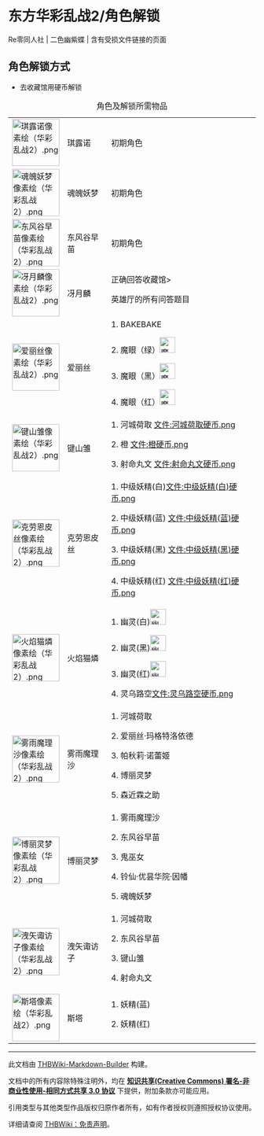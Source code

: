 # 东方华彩乱战2/角色解锁

<!-- source html: G:\repos\THBWiki-Markdown-Builder\THBWikiMarkdown\Temp\main\5\55\ns0%3A%E4%B8%9C%E6%96%B9%E5%8D%8E%E5%BD%A9%E4%B9%B1%E6%88%982%2F%E8%A7%92%E8%89%B2%E8%A7%A3%E9%94%81.html -->

Re零同人社 | 二色幽紫蝶 | 含有受损文件链接的页面

## 角色解锁方式
- 去收藏馆用硬币解锁


<table>
<caption>角色及解锁所需物品
</caption>
<tbody><tr>
<td><a href="./文件-琪露诺像素绘（华彩乱战2）.png.md" class="image"><img alt="琪露诺像素绘（华彩乱战2）.png" src="https://upload.thwiki.cc/7/75/%E7%90%AA%E9%9C%B2%E8%AF%BA%E5%83%8F%E7%B4%A0%E7%BB%98%EF%BC%88%E5%8D%8E%E5%BD%A9%E4%B9%B1%E6%88%982%EF%BC%89.png" decoding="async" loading="lazy" width="96" height="96" data-file-width="96" data-file-height="96"></a></td>
<td>琪露诺</td>
<td>初期角色
</td></tr>
<tr>
<td><a href="./文件-魂魄妖梦像素绘（华彩乱战2）.png.md" class="image"><img alt="魂魄妖梦像素绘（华彩乱战2）.png" src="https://upload.thwiki.cc/2/27/%E9%AD%82%E9%AD%84%E5%A6%96%E6%A2%A6%E5%83%8F%E7%B4%A0%E7%BB%98%EF%BC%88%E5%8D%8E%E5%BD%A9%E4%B9%B1%E6%88%982%EF%BC%89.png" decoding="async" loading="lazy" width="96" height="96" data-file-width="96" data-file-height="96"></a></td>
<td>魂魄妖梦</td>
<td>初期角色
</td></tr>
<tr>
<td><a href="./文件-东风谷早苗像素绘（华彩乱战2）.png.md" class="image"><img alt="东风谷早苗像素绘（华彩乱战2）.png" src="https://upload.thwiki.cc/d/d0/%E4%B8%9C%E9%A3%8E%E8%B0%B7%E6%97%A9%E8%8B%97%E5%83%8F%E7%B4%A0%E7%BB%98%EF%BC%88%E5%8D%8E%E5%BD%A9%E4%B9%B1%E6%88%982%EF%BC%89.png" decoding="async" loading="lazy" width="96" height="96" data-file-width="96" data-file-height="96"></a></td>
<td>东风谷早苗</td>
<td>初期角色
</td></tr>
<tr>
<td><a href="./文件-冴月麟像素绘（华彩乱战2）.png.md" class="image"><img alt="冴月麟像素绘（华彩乱战2）.png" src="https://upload.thwiki.cc/4/48/%E5%86%B4%E6%9C%88%E9%BA%9F%E5%83%8F%E7%B4%A0%E7%BB%98%EF%BC%88%E5%8D%8E%E5%BD%A9%E4%B9%B1%E6%88%982%EF%BC%89.png" decoding="async" loading="lazy" width="96" height="96" data-file-width="96" data-file-height="96"></a></td>
<td>冴月麟</td>
<td>正确回答收藏馆&gt;
<p>英雄厅的所有问答题目
</p>
</td></tr>
<tr>
<td><a href="./文件-爱丽丝像素绘（华彩乱战2）.png.md" class="image"><img alt="爱丽丝像素绘（华彩乱战2）.png" src="https://upload.thwiki.cc/3/38/%E7%88%B1%E4%B8%BD%E4%B8%9D%E5%83%8F%E7%B4%A0%E7%BB%98%EF%BC%88%E5%8D%8E%E5%BD%A9%E4%B9%B1%E6%88%982%EF%BC%89.png" decoding="async" loading="lazy" width="96" height="96" data-file-width="96" data-file-height="96"></a></td>
<td>爱丽丝</td>
<td>1. BAKEBAKE
<p>2. 魔眼（绿）<a href="./文件-魔眼（绿）硬币（华彩乱战2）.png.md" class="image"><img alt="魔眼（绿）硬币（华彩乱战2）.png" src="https://upload.thwiki.cc/2/27/%E9%AD%94%E7%9C%BC%EF%BC%88%E7%BB%BF%EF%BC%89%E7%A1%AC%E5%B8%81%EF%BC%88%E5%8D%8E%E5%BD%A9%E4%B9%B1%E6%88%982%EF%BC%89.png" decoding="async" loading="lazy" width="32" height="32" data-file-width="32" data-file-height="32"></a>
</p><p>3. 魔眼（黑）<a href="./文件-魔眼（黑）硬币（华彩乱战2）.png.md" class="image"><img alt="魔眼（黑）硬币（华彩乱战2）.png" src="https://upload.thwiki.cc/4/44/%E9%AD%94%E7%9C%BC%EF%BC%88%E9%BB%91%EF%BC%89%E7%A1%AC%E5%B8%81%EF%BC%88%E5%8D%8E%E5%BD%A9%E4%B9%B1%E6%88%982%EF%BC%89.png" decoding="async" loading="lazy" width="32" height="32" data-file-width="32" data-file-height="32"></a>
</p><p>4. 魔眼（红）<a href="./文件-魔眼（红）硬币（华彩乱战2）.png.md" class="image"><img alt="魔眼（红）硬币（华彩乱战2）.png" src="https://upload.thwiki.cc/9/98/%E9%AD%94%E7%9C%BC%EF%BC%88%E7%BA%A2%EF%BC%89%E7%A1%AC%E5%B8%81%EF%BC%88%E5%8D%8E%E5%BD%A9%E4%B9%B1%E6%88%982%EF%BC%89.png" decoding="async" loading="lazy" width="32" height="32" data-file-width="32" data-file-height="32"></a>
</p>
</td></tr>
<tr>
<td><a href="./文件-键山雏像素绘（华彩乱战2）.png.md" class="image"><img alt="键山雏像素绘（华彩乱战2）.png" src="https://upload.thwiki.cc/3/32/%E9%94%AE%E5%B1%B1%E9%9B%8F%E5%83%8F%E7%B4%A0%E7%BB%98%EF%BC%88%E5%8D%8E%E5%BD%A9%E4%B9%B1%E6%88%982%EF%BC%89.png" decoding="async" loading="lazy" width="96" height="96" data-file-width="96" data-file-height="96"></a></td>
<td>键山雏</td>
<td>1. 河城荷取 <a href="/index.php?title=%E7%89%B9%E6%AE%8A:%E4%B8%8A%E4%BC%A0%E6%96%87%E4%BB%B6&amp;wpDestFile=%E6%B2%B3%E5%9F%8E%E8%8D%B7%E5%8F%96%E7%A1%AC%E5%B8%81.png" class="new" title="文件:河城荷取硬币.png">文件:河城荷取硬币.png</a>
<p>2. 橙      <a href="/index.php?title=%E7%89%B9%E6%AE%8A:%E4%B8%8A%E4%BC%A0%E6%96%87%E4%BB%B6&amp;wpDestFile=%E6%A9%99%E7%A1%AC%E5%B8%81.png" class="new" title="文件:橙硬币.png">文件:橙硬币.png</a>
</p><p>3. 射命丸文 <a href="/index.php?title=%E7%89%B9%E6%AE%8A:%E4%B8%8A%E4%BC%A0%E6%96%87%E4%BB%B6&amp;wpDestFile=%E5%B0%84%E5%91%BD%E4%B8%B8%E6%96%87%E7%A1%AC%E5%B8%81.png" class="new" title="文件:射命丸文硬币.png">文件:射命丸文硬币.png</a>
</p>
</td></tr>
<tr>
<td><a href="./文件-克劳恩皮丝像素绘（华彩乱战2）.png.md" class="image"><img alt="克劳恩皮丝像素绘（华彩乱战2）.png" src="https://upload.thwiki.cc/b/b1/%E5%85%8B%E5%8A%B3%E6%81%A9%E7%9A%AE%E4%B8%9D%E5%83%8F%E7%B4%A0%E7%BB%98%EF%BC%88%E5%8D%8E%E5%BD%A9%E4%B9%B1%E6%88%982%EF%BC%89.png" decoding="async" loading="lazy" width="96" height="96" data-file-width="96" data-file-height="96"></a></td>
<td>克劳恩皮丝</td>
<td>1. 中级妖精(白)<a href="/index.php?title=%E7%89%B9%E6%AE%8A:%E4%B8%8A%E4%BC%A0%E6%96%87%E4%BB%B6&amp;wpDestFile=%E4%B8%AD%E7%BA%A7%E5%A6%96%E7%B2%BE(%E7%99%BD)%E7%A1%AC%E5%B8%81.png" class="new" title="文件:中级妖精(白)硬币.png">文件:中级妖精(白)硬币.png</a>
<p>2. 中级妖精(蓝)
<a href="/index.php?title=%E7%89%B9%E6%AE%8A:%E4%B8%8A%E4%BC%A0%E6%96%87%E4%BB%B6&amp;wpDestFile=%E4%B8%AD%E7%BA%A7%E5%A6%96%E7%B2%BE(%E8%93%9D)%E7%A1%AC%E5%B8%81.png" class="new" title="文件:中级妖精(蓝)硬币.png">文件:中级妖精(蓝)硬币.png</a>
</p><p>3. 中级妖精(黑)
<a href="/index.php?title=%E7%89%B9%E6%AE%8A:%E4%B8%8A%E4%BC%A0%E6%96%87%E4%BB%B6&amp;wpDestFile=%E4%B8%AD%E7%BA%A7%E5%A6%96%E7%B2%BE(%E9%BB%91)%E7%A1%AC%E5%B8%81.png" class="new" title="文件:中级妖精(黑)硬币.png">文件:中级妖精(黑)硬币.png</a>
</p><p>4. 中级妖精(红) 
<a href="/index.php?title=%E7%89%B9%E6%AE%8A:%E4%B8%8A%E4%BC%A0%E6%96%87%E4%BB%B6&amp;wpDestFile=%E4%B8%AD%E7%BA%A7%E5%A6%96%E7%B2%BE(%E7%BA%A2)%E7%A1%AC%E5%B8%81.png" class="new" title="文件:中级妖精(红)硬币.png">文件:中级妖精(红)硬币.png</a>
</p>
</td></tr>
<tr>
<td><a href="./文件-火焰猫燐像素绘（华彩乱战2）.png.md" class="image"><img alt="火焰猫燐像素绘（华彩乱战2）.png" src="https://upload.thwiki.cc/d/d2/%E7%81%AB%E7%84%B0%E7%8C%AB%E7%87%90%E5%83%8F%E7%B4%A0%E7%BB%98%EF%BC%88%E5%8D%8E%E5%BD%A9%E4%B9%B1%E6%88%982%EF%BC%89.png" decoding="async" loading="lazy" width="96" height="96" data-file-width="96" data-file-height="96"></a></td>
<td>火焰猫燐</td>
<td>1. 幽灵(白)<a href="./文件-幽灵（白）硬币（华彩乱战2）.png.md" class="image"><img alt="幽灵（白）硬币（华彩乱战2）.png" src="https://upload.thwiki.cc/8/8a/%E5%B9%BD%E7%81%B5%EF%BC%88%E7%99%BD%EF%BC%89%E7%A1%AC%E5%B8%81%EF%BC%88%E5%8D%8E%E5%BD%A9%E4%B9%B1%E6%88%982%EF%BC%89.png" decoding="async" loading="lazy" width="32" height="32" data-file-width="32" data-file-height="32"></a>
<p>2. 幽灵(黑)<a href="./文件-幽灵（黑）硬币（华彩乱战2）.png.md" class="image"><img alt="幽灵（黑）硬币（华彩乱战2）.png" src="https://upload.thwiki.cc/9/95/%E5%B9%BD%E7%81%B5%EF%BC%88%E9%BB%91%EF%BC%89%E7%A1%AC%E5%B8%81%EF%BC%88%E5%8D%8E%E5%BD%A9%E4%B9%B1%E6%88%982%EF%BC%89.png" decoding="async" loading="lazy" width="32" height="32" data-file-width="32" data-file-height="32"></a>
</p><p>3. 幽灵(红)<a href="./文件-幽灵（红）硬币（华彩乱战2）.png.md" class="image"><img alt="幽灵（红）硬币（华彩乱战2）.png" src="https://upload.thwiki.cc/8/8c/%E5%B9%BD%E7%81%B5%EF%BC%88%E7%BA%A2%EF%BC%89%E7%A1%AC%E5%B8%81%EF%BC%88%E5%8D%8E%E5%BD%A9%E4%B9%B1%E6%88%982%EF%BC%89.png" decoding="async" loading="lazy" width="32" height="32" data-file-width="32" data-file-height="32"></a>
</p><p>4. 灵乌路空<a href="/index.php?title=%E7%89%B9%E6%AE%8A:%E4%B8%8A%E4%BC%A0%E6%96%87%E4%BB%B6&amp;wpDestFile=%E7%81%B5%E4%B9%8C%E8%B7%AF%E7%A9%BA%E7%A1%AC%E5%B8%81.png" class="new" title="文件:灵乌路空硬币.png">文件:灵乌路空硬币.png</a>
</p>
</td></tr>
<tr>
<td><a href="./文件-雾雨魔理沙像素绘（华彩乱战2）.png.md" class="image"><img alt="雾雨魔理沙像素绘（华彩乱战2）.png" src="https://upload.thwiki.cc/a/a7/%E9%9B%BE%E9%9B%A8%E9%AD%94%E7%90%86%E6%B2%99%E5%83%8F%E7%B4%A0%E7%BB%98%EF%BC%88%E5%8D%8E%E5%BD%A9%E4%B9%B1%E6%88%982%EF%BC%89.png" decoding="async" loading="lazy" width="96" height="96" data-file-width="96" data-file-height="96"></a></td>
<td>雾雨魔理沙</td>
<td>1. 河城荷取
<p>2. 爱丽丝·玛格特洛依德
</p><p>3. 帕秋莉·诺蕾姬
</p><p>4. 博丽灵梦
</p><p>5. 森近霖之助
</p>
</td></tr>
<tr>
<td><a href="./文件-博丽灵梦像素绘（华彩乱战2）.png.md" class="image"><img alt="博丽灵梦像素绘（华彩乱战2）.png" src="https://upload.thwiki.cc/1/12/%E5%8D%9A%E4%B8%BD%E7%81%B5%E6%A2%A6%E5%83%8F%E7%B4%A0%E7%BB%98%EF%BC%88%E5%8D%8E%E5%BD%A9%E4%B9%B1%E6%88%982%EF%BC%89.png" decoding="async" loading="lazy" width="96" height="96" data-file-width="96" data-file-height="96"></a></td>
<td>博丽灵梦</td>
<td>1. 雾雨魔理沙
<p>2. 东风谷早苗
</p><p>3. 鬼巫女
</p><p>4. 铃仙·优昙华院·因幡
</p><p>5. 魂魄妖梦
</p>
</td></tr>
<tr>
<td><a href="./文件-洩矢诹访子像素绘（华彩乱战2）.png.md" class="image"><img alt="洩矢诹访子像素绘（华彩乱战2）.png" src="https://upload.thwiki.cc/b/be/%E6%B4%A9%E7%9F%A2%E8%AF%B9%E8%AE%BF%E5%AD%90%E5%83%8F%E7%B4%A0%E7%BB%98%EF%BC%88%E5%8D%8E%E5%BD%A9%E4%B9%B1%E6%88%982%EF%BC%89.png" decoding="async" loading="lazy" width="96" height="96" data-file-width="96" data-file-height="96"></a></td>
<td>洩矢诹访子</td>
<td>1. 河城荷取
<p>2. 东风谷早苗
</p><p>3. 键山雏
</p><p>4. 射命丸文
</p>
</td></tr>
<tr>
<td><a href="./文件-斯塔像素绘（华彩乱战2）.png.md" class="image"><img alt="斯塔像素绘（华彩乱战2）.png" src="https://upload.thwiki.cc/1/12/%E6%96%AF%E5%A1%94%E5%83%8F%E7%B4%A0%E7%BB%98%EF%BC%88%E5%8D%8E%E5%BD%A9%E4%B9%B1%E6%88%982%EF%BC%89.png" decoding="async" loading="lazy" width="96" height="96" data-file-width="96" data-file-height="96"></a></td>
<td>斯塔</td>
<td>1. 妖精(蓝)
<p>2. 妖精(红)
</p>
</td></tr>
</tbody></table>






---

此文档由 [THBWiki-Markdown-Builder](https://github.com/Delsin-Yu/THBWiki-Markdown-Builder) 构建。

文档中的所有内容除特殊注明外，均在 [**知识共享(Creative Commons) 署名-非商业性使用-相同方式共享 3.0 协议**](https://creativecommons.org/licenses/by-sa/3.0/deed.zh-hans) 下提供，附加条款亦可能应用。

引用类型与其他类型作品版权归原作者所有，如有作者授权则遵照授权协议使用。

详细请查阅 [THBWiki：免责声明](https://thbwiki.cc/THBWiki:%E5%85%8D%E8%B4%A3%E5%A3%B0%E6%98%8E)。


